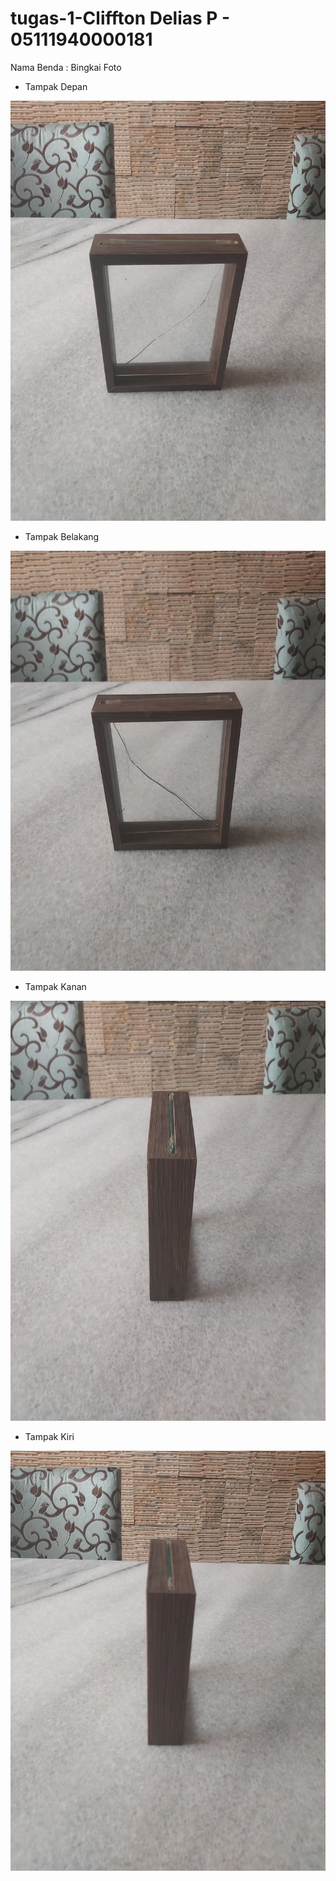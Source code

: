 # tugas-1-Cliffton Delias P - 05111940000181

Nama Benda : Bingkai Foto

- Tampak Depan

![](Bingkai%20Foto%20-%20Depan%20atas.jpg)

- Tampak Belakang

![](Bingkai%20Foto%20-%20Belakang%20atas.jpg)

- Tampak Kanan

![](Bingkai%20Foto%20-%20Kanan%20atas.jpg)

- Tampak Kiri

![](Bingkai%20Foto%20-%20Kiri%20atas.jpg)

